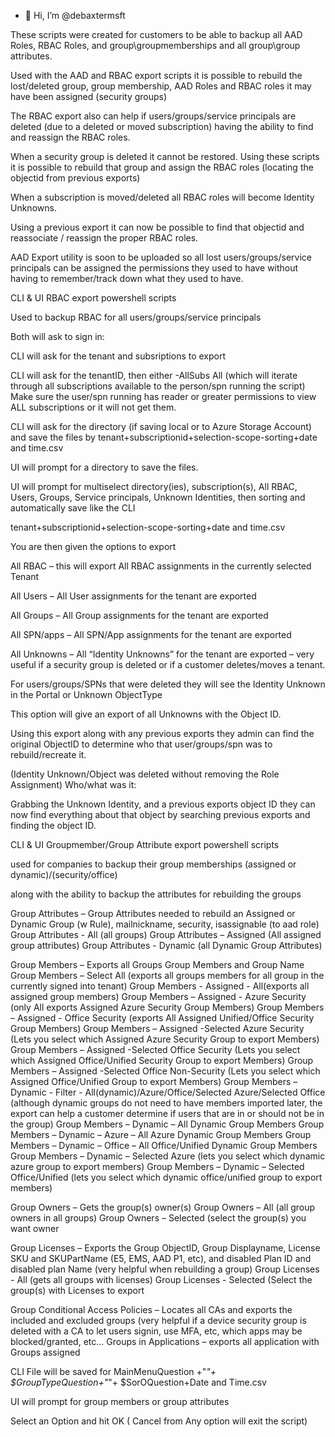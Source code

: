- 👋 Hi, I’m @debaxtermsft

These scripts were created for customers to be able to backup all AAD Roles, RBAC Roles, and group\groupmemberships and all group\group attributes.

Used with the AAD and RBAC export scripts it is possible to rebuild the lost/deleted group, group membership, AAD Roles and RBAC roles it may have been assigned (security groups)

The RBAC export also can help if users/groups/service principals are deleted (due to a deleted or moved subscription) having the ability to find and reassign the RBAC roles.

When a security group is deleted it cannot be restored.  Using these scripts it is possible to rebuild that group and assign the RBAC roles (locating the objectid from previous exports)

When a subscription is moved/deleted all RBAC roles will become Identity Unknowns.  

Using a previous export it can now be possible to find that objectid and reassociate / reassign the proper RBAC roles.

AAD Export utility is soon to be uploaded so all lost users/groups/service principals can be assigned the permissions they used to have without having to remember/track down what they used to have.

CLI & UI RBAC export powershell scripts

Used to backup RBAC for all users/groups/service principals

Both will ask to sign in:

CLI will ask for the tenant and subsriptions to export

CLI will ask for the tenantID, then either -AllSubs All (which will iterate through all subscriptions available to the person/spn running the script)  Make sure the user/spn running has reader or greater permissions to view ALL subscriptions or it will not get them.

CLI will ask for the directory (if saving local or to Azure Storage Account) and save the files by tenant+subscriptionid+selection-scope-sorting+date and time.csv

UI will prompt for a directory to save the files.

UI will prompt for multiselect directory(ies), subscription(s), All RBAC, Users, Groups, Service principals, Unknown Identities, then sorting and automatically save like the CLI

tenant+subscriptionid+selection-scope-sorting+date and time.csv

You are then given the options to export

All RBAC – this will export All RBAC assignments in the currently selected Tenant

All Users – All User assignments for the tenant are exported

All Groups – All Group assignments for the tenant are exported

All SPN/apps – All SPN/App assignments for the tenant are exported

All Unknowns – All “Identity Unknowns” for the tenant are exported – very useful if a security group is deleted or if a customer deletes/moves a tenant. 

For users/groups/SPNs that were deleted they will see the Identity Unknown in the Portal or Unknown ObjectType

This option will give an export of all Unknowns with the Object ID.

Using this export along with any previous exports they admin can find the original ObjectID to determine who that user/groups/spn was to rebuild/recreate it.

(Identity Unknown/Object was deleted without removing the Role Assignment) Who/what was it:

Grabbing the Unknown Identity, and a previous exports object ID they can now find everything about that object by searching previous exports and finding the object ID.

CLI & UI Groupmember/Group Attribute export powershell scripts

used for companies to backup their group memberships (assigned or dynamic)/(security/office) 

along with the ability to backup the attributes for rebuilding the groups

Group Attributes – Group Attributes needed to rebuild an Assigned or Dynamic Group (w Rule), mailnickname, security, isassignable (to aad role)
Group Attributes - All (all groups)
Group Attributes – Assigned (All assigned group attributes)
Group Attributes - Dynamic (all Dynamic Group Attributes)

Group Members – Exports all Groups Group Members and Group Name
Group Members – Select All (exports all groups members for all group in the currently signed into tenant)
Group Members - Assigned - All(exports all assigned group members)
Group Members – Assigned - Azure Security (only All exports Assigned Azure Security Group Members)
Group Members – Assigned - Office Security (exports All Assigned Unified/Office Security Group Members)
Group Members – Assigned -Selected Azure Security (Lets you select which Assigned Azure Security Group to export Members)
Group Members – Assigned -Selected Office Security (Lets you select which Assigned Office/Unified Security Group to export Members)
Group Members – Assigned -Selected Office Non-Security (Lets you select which Assigned Office/Unified Group to export Members)
Group Members – Dynamic - Filter - All(dynamic)/Azure/Office/Selected Azure/Selected Office (although dynamic groups do not need to have members imported later, the export can help a customer determine if users that are in or should not be in the group)
Group Members – Dynamic – All Dynamic Group Members
Group Members – Dynamic – Azure – All Azure Dynamic Group Members
Group Members – Dynamic – Office – All Office/Unified Dynamic Group Members
Group Members – Dynamic – Selected Azure (lets you select which dynamic azure group to export members)
Group Members – Dynamic – Selected Office/Unified (lets you select which dynamic office/unified group to export members)

Group Owners – Gets the group(s) owner(s)
Group Owners – All (all group owners in all groups)
Group Owners – Selected (select the group(s) you want owner

Group Licenses – Exports the Group ObjectID, Group Displayname, License SKU and SKUPartName (E5, EMS, AAD P1, etc), and disabled Plan ID and disabled plan Name (very helpful when rebuilding a group)
Group Licenses - All (gets all groups with licenses)
Group Licenses - Selected (Select the group(s) with Licenses to export

Group Conditional Access Policies – Locates all CAs and exports the included and excluded groups (very helpful if a device security group is deleted with a CA to let users signin, use MFA, etc, which apps may be blocked/granted, etc…
Groups in Applications – exports all application with Groups assigned

CLI File will be saved for MainMenuQuestion +"_"+ $GroupTypeQuestion+"_"+ $SorOQuestion+Date and Time.csv

UI will prompt for group members or group attributes

Select an Option and hit OK ( Cancel from Any option will exit the script)
<!---
debaxtermsft/debaxtermsft is a ✨ special ✨ repository because its `README.md` (this file) appears on your GitHub profile.
You can click the Preview link to take a look at your changes.
--->
